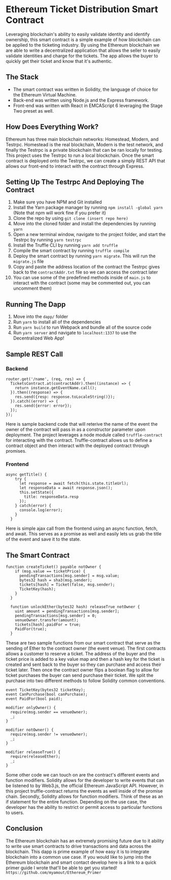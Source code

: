 # Ethereum Ticket Distribution Smart Contract
Leveraging blockchain's ability to easily validate identity and identify ownership, this smart contract is a simple example of how blockchain can be applied to the ticketing industry. By using the Ethereum blockchain we are able to write a decentralized application that allows the seller to easily validate identities and charge for the tickets. The app allows the buyer to quickly get their ticket and know that it's authentic. 

## The Stack
  - The smart contract was written in Solidity, the language of choice for the Ethereum Virtual Machine.
  - Back-end was written using Node.js and the Express framework.
  - Front-end was written with React in EMCAScript 6 leveraging the Stage Two preset as well.

## How Does Everything Work?
Ethereum has three main blockchain networks: Homestead, Modern, and Testrpc. Homestead is the real blockchain, Modern is the test network, and finally the Testrpc is a private blockchain that can be ran locally for testing. This project uses the Testrpc to run a local blockchain. Once the smart contract is deployed onto the Testrpc, we can create a simply REST API that allows our front-end to interact with the contract through Express.

## Setting Up The Testrpc And Deploying The Contract
  1. Make sure you have NPM and Git installed
  2. Install the Yarn package manager by running `npm install -global yarn` (Note that npm will work fine if you prefer it)
  3. Clone the repo by using `git clone (insert repo here)`
  4. Move into the cloned folder and install the dependencies by running `yarn`
  5. Open a new terminal window, navigate to the project folder, and start the Testrpc by running `yarn testrpc`
  6. Install the Truffle CLI by running `yarn add truffle`
  7. Compile the smart contract by running `truffle compile`
  8. Deploy the smart contract by running `yarn migrate`. This will run the `migrate.js` file
  9. Copy and paste the address location of the contract the Testrpc gives back to the `contractAddr.txt` file so we can access the contract later
  10. You can use some of the predefined methods inside of `main.js` to interact with the contract (some may be commented out, you can uncomment them)

## Running The Dapp
  1. Move into the `dapp/` folder
  2. Run `yarn` to install all of the dependencies
  3. Run `yarn build` to run Webpack and bundle all of the source code
  4. Run `yarn server` and navigate to `localhost:1337` to use the Decentralized Web App!

## Sample REST Call

### Backend
```
router.get('/name', (req, res) => {
  TicketsContract.at(contractAddr).then((instance) => {
    return instance.getEventName.call();
  }).then((response) => {
    res.send({resp: response.toLocaleString()});
  }).catch((error) => {
    res.send({error: error});
  });
});
```
Here is sample backend code that will reterive the name of the event the owner of the contract will pass in as a constructor parameter upon deployment.
The project leverages a node module called `truffle-contract` for interacting with the contract. Truffle-contract allows us to define a contract object and then interact with the deployed contract through promises. 

### Frontend
```
async getTitle() {
    try {
      let response = await fetch(this.state.titleUrl);
      let responseData = await response.json();
      this.setState({
        title: responseData.resp
      });
    } catch(error) {
      console.log(error);
    }
  }
  ```
  Here is simple ajax call from the frontend using an async function, fetch, and await. This serves as a promise as well and easily lets us grab the title of the event and save it to the state.

## The Smart Contract
```
function createTicket() payable notOwner {
    if (msg.value == ticketPrice) {
      pendingTransactions[msg.sender] = msg.value;
      bytes32 hash = sha3(msg.sender);
      tickets[hash] = Ticket(false, msg.sender);
      TicketKey(hash);
    }
  }

  function unlockEther(bytes32 hash) releaseTrue notOwner {
    uint amount = pendingTransactions[msg.sender];
    pendingTransactions[msg.sender] = 0;
    venueOwner.transfer(amount);
    tickets[hash].paidFor = true;
    PaidFor(true);
  }
  ```
  These are two sample functions from our smart contract that serve as the sending of Ether to the contract owner (the event venue). The first contracts allows a customer to reserve a ticket. The address of the buyer and the ticket price is added to a key value map and then a hash key for the ticket is created and sent back to the buyer so they can purchase and access their ticket later. Then once the contract owner flips a boolean flag to allow for ticket purchases the buyer can send purchase their ticket. We split the purchase into two different methods to follow Solidity common conventions. 

  ```
  event TicketKey(bytes32 ticketKey);
  event CanPurchase(bool canPurchase);
  event PaidFor(bool paid);

  modifier onlyOwner() {
    require(msg.sender == venueOwner);
    _;
  }

  modifier notOwner() {
    require(msg.sender != venueOwner);
    _;
  }

  modifier releaseTrue() {
    require(releaseEther);
    _;
  }
  ```
  Some other code we can touch on are the contract's different events and function modifiers. Solidity allows for the developer to write events that can be listened to by Web3.js, the official Ethereum JavaScript API. However, in this project truffle-contract returns the events as well inside of the promise chain. Secondly, Solidity allows for function modifiers. Think of these as an if statement for the entire function. Depending on the use case, the developer has the ability to restrict or permit access to particular functions to users. 

## Conclusion
The Ethereum blockchain has an extremely promising future due to it ability to write use smart contracts to drive transactions and data across the blockchain. This dapp is prime example of how easy it is to integrate blockchain into a common use case. If you would like to jump into the Ethereum blockchain and smart contact develop here is a link to a quick primer guide I wrote that'll be able to get you started!
`https://github.com/myamout/Ethereum_Primer`